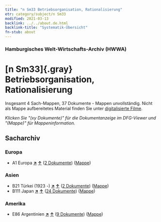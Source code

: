 ```yaml
---
title: "n Sm33 Betriebsorganisation, Rationalisierung"
etr: category/subject/n Sm33
modified: 2021-03-13
backlink: ../../about.de.html
backlink-title: "Systematik-Übersicht"
fn-stub: about
---
```


### Hamburgisches Welt-Wirtschafts-Archiv (HWWA)
# [n Sm33]{.gray}&#8201; Betriebsorganisation, Rationalisierung&#160; 




Insgesamt 4 Sach-Mappen, 37 Dokumente - Mappen unvollständig.
Nicht als Mappe aufbereitetes Material finden Sie unter [digitalisierte Filme](/film/h1_sh).

_Klicken Sie "(xy Dokumente)" für die Dokumentanzeige im DFG-Viewer und "(Mappe)" für Mappeninformation._

## Sacharchiv




### Europa

- A1 Europa [**&nearr;**](../../../geo/i/140892/about.de.html "Europa (alle Mappen)") [**&uarr;**](../../../geo/about.de.html#A1 "Ländersystematik") (<a href="https://pm20.zbw.eu/dfgview/sh/140892,145829" title="über: Europa : Betriebsorganisation, Rationalisierung" target="_blank">2 Dokumente</a>) ([Mappe](http://purl.org/pressemappe20/folder/sh/140892,145829))

### Asien

- B21 Türkei (1923 -) [**&nearr;**](../../../geo/i/141111/about.de.html "Türkei (1923 -) (alle Mappen)") [**&uarr;**](../../../geo/about.de.html#B21 "Ländersystematik") (<a href="https://pm20.zbw.eu/dfgview/sh/141111,145829" title="über: Türkei (1923 -) : Betriebsorganisation, Rationalisierung" target="_blank">2 Dokumente</a>) ([Mappe](http://purl.org/pressemappe20/folder/sh/141111,145829))
- B111 Japan [**&nearr;**](../../../geo/i/141272/about.de.html "Japan (alle Mappen)") [**&uarr;**](../../../geo/about.de.html#B111 "Ländersystematik") (<a href="https://pm20.zbw.eu/dfgview/sh/141272,145829" title="über: Japan : Betriebsorganisation, Rationalisierung" target="_blank">24 Dokumente</a>) ([Mappe](http://purl.org/pressemappe20/folder/sh/141272,145829))

### Amerika

- E86 Argentinien [**&nearr;**](../../../geo/i/141692/about.de.html "Argentinien (alle Mappen)") [**&uarr;**](../../../geo/about.de.html#E86 "Ländersystematik") (<a href="https://pm20.zbw.eu/dfgview/sh/141692,145829" title="über: Argentinien : Betriebsorganisation, Rationalisierung" target="_blank">9 Dokumente</a>) ([Mappe](http://purl.org/pressemappe20/folder/sh/141692,145829))


